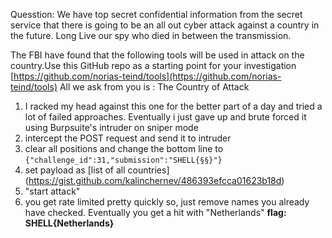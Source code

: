 Quesstion: 
We have top secret confidential information from the secret service that there is going to be an all out cyber attack against a country in the future. Long Live our spy who died in between the transmission.

The FBI have found that the following tools will be used in attack on the country.Use this GitHub repo as a starting point for your investigation [https://github.com/norias-teind/tools](https://github.com/norias-teind/tools) All we ask from you is : The Country of Attack

1) I racked my head against this one for the better part of a day and tried a lot of failed approaches.  Eventually i just gave up and brute forced it using Burpsuite's intruder on sniper mode
2) intercept the POST request and send it to intruder
3) clear all positions and change the bottom line to `{"challenge_id":31,"submission":"SHELL{§§}"}`
4) set payload as [list of all countries] (https://gist.github.com/kalinchernev/486393efcca01623b18d)
5) "start attack"
6)  you get rate limited pretty quickly so, just remove names you already have checked. Eventually you get a hit with "Netherlands"
**flag: SHELL{Netherlands}**